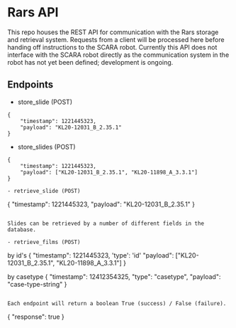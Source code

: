 # Rars API
This repo houses the REST API for communication with the Rars storage and retrieval system. Requests from a client will be processed here before handing off instructions to the SCARA robot. Currently this API does not interface with the SCARA robot directly as the communication system in the robot has not yet been defined; development is ongoing.

## Endpoints

- store_slide (POST)
```
{
    "timestamp": 1221445323,
    "payload": "KL20-12031_B_2.35.1"
}
```

- store_slides (POST)
```
{
    "timestamp": 1221445323,
    "payload": ["KL20-12031_B_2.35.1", "KL20-11898_A_3.3.1"]
}

- retrieve_slide (POST)
```
{
    "timestamp": 1221445323,
    "payload": "KL20-12031_B_2.35.1"
}
```

Slides can be retrieved by a number of different fields in the database.

- retrieve_films (POST)
```
by id's
{
    "timestamp": 1221445323,
    'type': 'id'
    "payload": ["KL20-12031_B_2.35.1", "KL20-11898_A_3.3.1"]
}

by casetype
{
    "timestamp": 12412354325,
    "type": "casetype",
    "payload": "case-type-string"
}
```

Each endpoint will return a boolean True (success) / False (failure).
```
{
    "response": true
}
```
